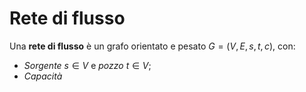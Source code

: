 # Rete di flusso
Una **rete di flusso** è un grafo orientato e pesato $G=(V,E,s,t,c)$, con:
- *Sorgente* $s\in V$ e *pozzo* $t\in V$;
- *Capacità* 